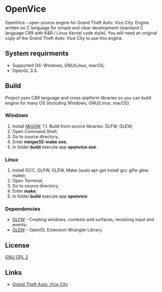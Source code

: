# OpenVice
OpenVice - open source engine for Grand Theft Auto: Vice City. Engine written on C language for simple and clear development (standard C language C89 with K&R / Linux Kernel code style). You will need an original copy of the Grand Theft Auto: Vice City to use this engine.

## System requirments 
* Supported OS: Windows, GNU/Linux, macOS;
* OpenGL 3.3.

## Build
Project uses C89 language and cross-platform libraries so you can build engine for many OS (including Windows, GNU/Linux, macOS).

### Windows
1. Install [MinGW](https://code.visualstudio.com/docs/languages/cpp#_example-install-mingwx64);
1.1. Build from source libraries: GLFW, GLEW;
2. Open Command Shell;
3. Go to source directory;
4. Enter **mingw32-make.exe**;
5. In folder **build** execute app **openvice.exe**.

### Linux
1. Install GCC, GLFW, GLEW, Make (sudo apt-get install gcc glfw glew make);
2. Open Terminal;
3. Go to source directory;
4. Enter **make**;
5. In folder **build** execute app **openvice**.

### Dependencies
* [GLFW](https://www.glfw.org/) - Creating windows, contexts and surfaces, receiving input and events;
* [GLEW](http://glew.sourceforge.net/) - OpenGL Extension Wrangler Library.

## License
[GNU GPL 2](https://en.wikipedia.org/wiki/GNU_General_Public_License#Version_2)

## Links
* [Grand Theft Auto: Vice City](https://www.rockstargames.com/games/vicecity)